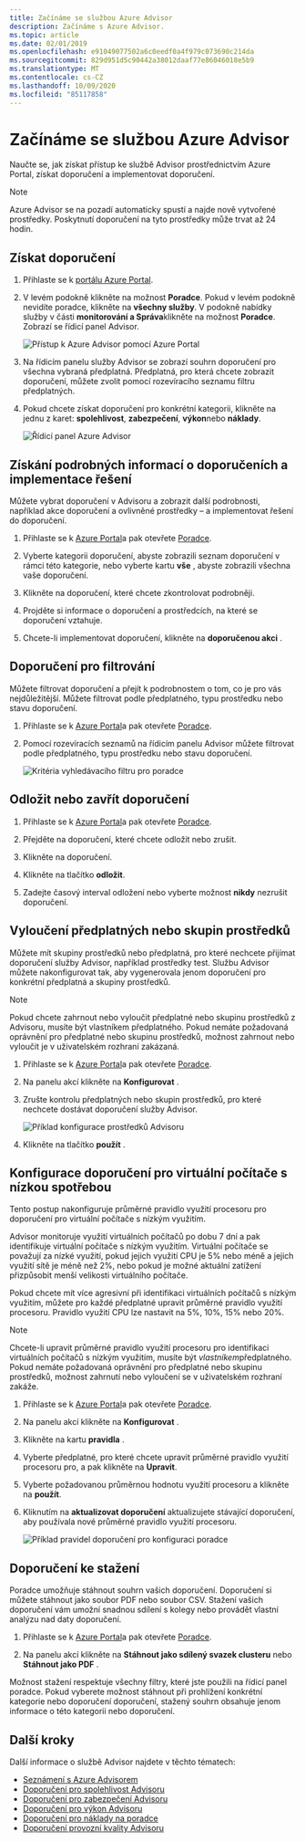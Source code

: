 ```yaml
---
title: Začínáme se službou Azure Advisor
description: Začínáme s Azure Advisor.
ms.topic: article
ms.date: 02/01/2019
ms.openlocfilehash: e91049077502a6c0eedf0a4f979c073690c214da
ms.sourcegitcommit: 829d951d5c90442a38012daaf77e86046018e5b9
ms.translationtype: MT
ms.contentlocale: cs-CZ
ms.lasthandoff: 10/09/2020
ms.locfileid: "85117858"
---
```

# <a name="get-started-with-azure-advisor"></a>Začínáme se službou Azure Advisor

Naučte se, jak získat přístup ke službě Advisor prostřednictvím Azure Portal, získat doporučení a implementovat doporučení.

> [!NOTE]
> Azure Advisor se na pozadí automaticky spustí a najde nově vytvořené prostředky. Poskytnutí doporučení na tyto prostředky může trvat až 24 hodin.

## <a name="get-recommendations"></a>Získat doporučení

1. Přihlaste se k [portálu Azure Portal](https://portal.azure.com).

1. V levém podokně klikněte na možnost **Poradce**.  Pokud v levém podokně nevidíte poradce, klikněte na **všechny služby**.  V podokně nabídky služby v části **monitorování a Správa**klikněte na možnost **Poradce**. Zobrazí se řídicí panel Advisor.

   ![Přístup k Azure Advisor pomocí Azure Portal](./media/advisor-get-started/advisor-portal-menu.png) 

1. Na řídicím panelu služby Advisor se zobrazí souhrn doporučení pro všechna vybraná předplatná.  Předplatná, pro která chcete zobrazit doporučení, můžete zvolit pomocí rozevíracího seznamu filtru předplatných.

1. Pokud chcete získat doporučení pro konkrétní kategorii, klikněte na jednu z karet: **spolehlivost**, **zabezpečení**, **výkon**nebo **náklady**. 

   ![Řídicí panel Azure Advisor](./media/advisor-overview/advisor-dashboard.png)

## <a name="get-recommendation-details-and-implement-a-solution"></a>Získání podrobných informací o doporučeních a implementace řešení

Můžete vybrat doporučení v Advisoru a zobrazit další podrobnosti, například akce doporučení a ovlivněné prostředky – a implementovat řešení do doporučení.  

1. Přihlaste se k [Azure Portal](https://portal.azure.com)a pak otevřete [Poradce](https://aka.ms/azureadvisordashboard).

1. Vyberte kategorii doporučení, abyste zobrazili seznam doporučení v rámci této kategorie, nebo vyberte kartu **vše** , abyste zobrazili všechna vaše doporučení.

1. Klikněte na doporučení, které chcete zkontrolovat podrobněji.

1. Projděte si informace o doporučení a prostředcích, na které se doporučení vztahuje.

1. Chcete-li implementovat doporučení, klikněte na **doporučenou akci** .

## <a name="filter-recommendations"></a>Doporučení pro filtrování

Můžete filtrovat doporučení a přejít k podrobnostem o tom, co je pro vás nejdůležitější.  Můžete filtrovat podle předplatného, typu prostředku nebo stavu doporučení.  

1. Přihlaste se k [Azure Portal](https://portal.azure.com)a pak otevřete [Poradce](https://aka.ms/azureadvisordashboard).

1. Pomocí rozevíracích seznamů na řídicím panelu Advisor můžete filtrovat podle předplatného, typu prostředku nebo stavu doporučení.

    ![Kritéria vyhledávacího filtru pro poradce](./media/advisor-get-started/advisor-filters.png)

## <a name="postpone-or-dismiss-recommendations"></a>Odložit nebo zavřít doporučení

1. Přihlaste se k [Azure Portal](https://portal.azure.com)a pak otevřete [Poradce](https://aka.ms/azureadvisordashboard).

1. Přejděte na doporučení, které chcete odložit nebo zrušit.

1. Klikněte na doporučení.

1. Klikněte na tlačítko **odložit**. 

1. Zadejte časový interval odložení nebo vyberte možnost **nikdy** nezrušit doporučení.

## <a name="exclude-subscriptions-or-resource-groups"></a>Vyloučení předplatných nebo skupin prostředků

Můžete mít skupiny prostředků nebo předplatná, pro které nechcete přijímat doporučení služby Advisor, například prostředky test.  Službu Advisor můžete nakonfigurovat tak, aby vygenerovala jenom doporučení pro konkrétní předplatná a skupiny prostředků.

> [!NOTE]
> Pokud chcete zahrnout nebo vyloučit předplatné nebo skupinu prostředků z Advisoru, musíte být vlastníkem předplatného.  Pokud nemáte požadovaná oprávnění pro předplatné nebo skupinu prostředků, možnost zahrnout nebo vyloučit je v uživatelském rozhraní zakázaná.

1. Přihlaste se k [Azure Portal](https://portal.azure.com)a pak otevřete [Poradce](https://aka.ms/azureadvisordashboard).

1. Na panelu akcí klikněte na **Konfigurovat** .

1. Zrušte kontrolu předplatných nebo skupin prostředků, pro které nechcete dostávat doporučení služby Advisor.

    ![Příklad konfigurace prostředků Advisoru](./media/advisor-get-started/advisor-configure-resources.png)

1. Klikněte na tlačítko **použít** .

## <a name="configure-low-usage-vm-recommendation"></a>Konfigurace doporučení pro virtuální počítače s nízkou spotřebou

Tento postup nakonfiguruje průměrné pravidlo využití procesoru pro doporučení pro virtuální počítače s nízkým využitím.

Advisor monitoruje využití virtuálních počítačů po dobu 7 dní a pak identifikuje virtuální počítače s nízkým využitím. Virtuální počítače se považují za nízké využití, pokud jejich využití CPU je 5% nebo méně a jejich využití sítě je méně než 2%, nebo pokud je možné aktuální zatížení přizpůsobit menší velikosti virtuálního počítače.

Pokud chcete mít více agresivní při identifikaci virtuálních počítačů s nízkým využitím, můžete pro každé předplatné upravit průměrné pravidlo využití procesoru.  Pravidlo využití CPU lze nastavit na 5%, 10%, 15% nebo 20%.

> [!NOTE]
> Chcete-li upravit průměrné pravidlo využití procesoru pro identifikaci virtuálních počítačů s nízkým využitím, musíte být *vlastníkem*předplatného.  Pokud nemáte požadovaná oprávnění pro předplatné nebo skupinu prostředků, možnost zahrnutí nebo vyloučení se v uživatelském rozhraní zakáže. 

1. Přihlaste se k [Azure Portal](https://portal.azure.com)a pak otevřete [Poradce](https://aka.ms/azureadvisordashboard).

1. Na panelu akcí klikněte na **Konfigurovat** .

1. Klikněte na kartu **pravidla** .

1. Vyberte předplatné, pro které chcete upravit průměrné pravidlo využití procesoru pro, a pak klikněte na **Upravit**.

1. Vyberte požadovanou průměrnou hodnotu využití procesoru a klikněte na **použít**.

1. Kliknutím na **aktualizovat doporučení** aktualizujete stávající doporučení, aby používala nové průměrné pravidlo využití procesoru. 

   ![Příklad pravidel doporučení pro konfiguraci poradce](./media/advisor-get-started/advisor-configure-rules.png)

## <a name="download-recommendations"></a>Doporučení ke stažení

Poradce umožňuje stáhnout souhrn vašich doporučení.  Doporučení si můžete stáhnout jako soubor PDF nebo soubor CSV.  Stažení vašich doporučení vám umožní snadnou sdílení s kolegy nebo provádět vlastní analýzu nad daty doporučení.

1. Přihlaste se k [Azure Portal](https://portal.azure.com)a pak otevřete [Poradce](https://aka.ms/azureadvisordashboard).

1. Na panelu akcí klikněte na **Stáhnout jako sdílený svazek clusteru** nebo **Stáhnout jako PDF** .

Možnost stažení respektuje všechny filtry, které jste použili na řídicí panel poradce.  Pokud vyberete možnost stáhnout při prohlížení konkrétní kategorie nebo doporučení doporučení, stažený souhrn obsahuje jenom informace o této kategorii nebo doporučení. 

## <a name="next-steps"></a>Další kroky

Další informace o službě Advisor najdete v těchto tématech:

- [Seznámení s Azure Advisorem](advisor-overview.md)
- [Doporučení pro spolehlivost Advisoru](advisor-high-availability-recommendations.md)
- [Doporučení pro zabezpečení Advisoru](advisor-security-recommendations.md)
- [Doporučení pro výkon Advisoru](advisor-performance-recommendations.md)
- [Doporučení pro náklady na poradce](advisor-cost-recommendations.md)
- [Doporučení provozní kvality Advisoru](advisor-operational-excellence-recommendations.md)
